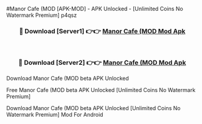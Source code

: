 #Manor Cafe (MOD [APK-MOD] - APK Unlocked - [Unlimited Coins No Watermark Premium] p4qsz



<div align="center">

<h3>🔴 Download [Server1] 👉👉 <a href="https://momento.my/?title=Manor_Cafe_(MOD">Manor Cafe (MOD Mod Apk</a></h3><br>

<h3>🔴 Download [Server2] 👉👉 <a href="https://momento.my/?title=Manor_Cafe_(MOD">Manor Cafe (MOD Mod Apk</a></h3>
</div>



Download Manor Cafe (MOD beta APK Unlocked

Free Manor Cafe (MOD beta APK Unlocked [Unlimited Coins No Watermark Premium]

Download Manor Cafe (MOD beta APK Unlocked [Unlimited Coins No Watermark Premium] Mod For Android
